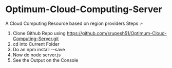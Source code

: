 # Optimum-Cloud-Computing-Server
A Cloud Computing Resource based on region providers
Steps :-
1) Clone Github Repo using https://github.com/srupesh51/Optimum-Cloud-Computing-Server.git
2) cd into Current Folder
3) Do an npm install --save
4) Now do node server.js
5) See the Output on the Console
